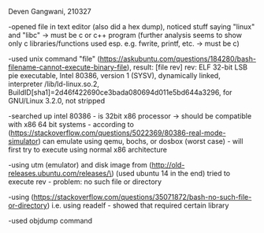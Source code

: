 Deven Gangwani, 210327

-opened file in text editor (also did a hex dump), noticed stuff saying "linux" and "libc" -> must be c or c++ program (further analysis seems to show only c libraries/functions used esp. e.g. fwrite, printf, etc. -> must be c)

-used unix command "file" (https://askubuntu.com/questions/184280/bash-filename-cannot-execute-binary-file), result:
[file rev] rev: ELF 32-bit LSB pie executable, Intel 80386, version 1 (SYSV), dynamically linked, interpreter /lib/ld-linux.so.2, BuildID[sha1]=2d46f422690ce3bada080694d011e5bd644a3296, for GNU/Linux 3.2.0, not stripped

-searched up intel 80386 - is 32bit x86 processor -> should be compatible with x86 64 bit systems - according to (https://stackoverflow.com/questions/5022369/80386-real-mode-simulator) can emulate using qemu, bochs, or dosbox (worst case) - will first try to execute using normal x86 architecture

-using utm (emulator) and disk image from (http://old-releases.ubuntu.com/releases/\) (used ubuntu 14 in the end) tried to execute rev - problem: no such file or directory

-using (https://stackoverflow.com/questions/35071872/bash-no-such-file-or-directory) i.e. using readelf - showed that required certain library

-used objdump command